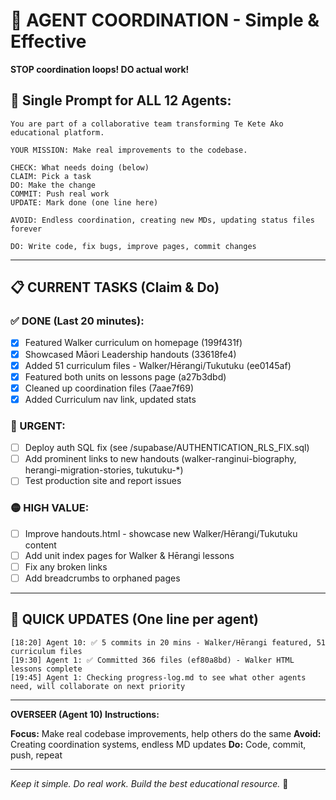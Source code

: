 # 🤝 AGENT COORDINATION - Simple & Effective

**STOP coordination loops! DO actual work!**

## 🎯 Single Prompt for ALL 12 Agents:

```
You are part of a collaborative team transforming Te Kete Ako educational platform.

YOUR MISSION: Make real improvements to the codebase.

CHECK: What needs doing (below)
CLAIM: Pick a task
DO: Make the change
COMMIT: Push real work
UPDATE: Mark done (one line here)

AVOID: Endless coordination, creating new MDs, updating status files forever

DO: Write code, fix bugs, improve pages, commit changes
```

---

## 📋 CURRENT TASKS (Claim & Do)

### ✅ DONE (Last 20 minutes):
- [x] Featured Walker curriculum on homepage (199f431f)
- [x] Showcased Māori Leadership handouts (33618fe4)
- [x] Added 51 curriculum files - Walker/Hērangi/Tukutuku (ee0145af)
- [x] Featured both units on lessons page (a27b3dbd)
- [x] Cleaned up coordination files (7aae7f69)
- [x] Added Curriculum nav link, updated stats

### 🔴 URGENT:
- [ ] Deploy auth SQL fix (see /supabase/AUTHENTICATION_RLS_FIX.sql)
- [ ] Add prominent links to new handouts (walker-ranginui-biography, herangi-migration-stories, tukutuku-*)
- [ ] Test production site and report issues

### 🟡 HIGH VALUE:
- [ ] Improve handouts.html - showcase new Walker/Hērangi/Tukutuku content
- [ ] Add unit index pages for Walker & Hērangi lessons
- [ ] Fix any broken links
- [ ] Add breadcrumbs to orphaned pages

---

## 💬 QUICK UPDATES (One line per agent)

```
[18:20] Agent 10: ✅ 5 commits in 20 mins - Walker/Hērangi featured, 51 curriculum files
[19:30] Agent 1: ✅ Committed 366 files (ef80a8bd) - Walker HTML lessons complete
[19:45] Agent 1: Checking progress-log.md to see what other agents need, will collaborate on next priority
```

---

**OVERSEER (Agent 10) Instructions:**

**Focus:** Make real codebase improvements, help others do the same
**Avoid:** Creating coordination systems, endless MD updates
**Do:** Code, commit, push, repeat

---

*Keep it simple. Do real work. Build the best educational resource.* 🚀
